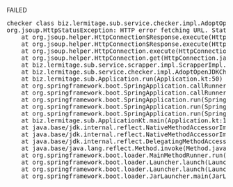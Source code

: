 FAILED

<pre>checker class biz.lermitage.sub.service.checker.impl.AdoptOpenJDK14LinuxChecker failed, ignoring
org.jsoup.HttpStatusException: HTTP error fetching URL. Status=503, URL=https://api.adoptopenjdk.net/v3/assets/latest/14/hotspot?release=latest&jvm_impl=hotspot&vendor=adoptopenjdk&
	at org.jsoup.helper.HttpConnection$Response.execute(HttpConnection.java:762)
	at org.jsoup.helper.HttpConnection$Response.execute(HttpConnection.java:707)
	at org.jsoup.helper.HttpConnection.execute(HttpConnection.java:297)
	at org.jsoup.helper.HttpConnection.get(HttpConnection.java:286)
	at biz.lermitage.sub.service.scrapper.impl.ScrapperImpl.fetchText(ScrapperImpl.kt:39)
	at biz.lermitage.sub.service.checker.impl.AdoptOpenJDKChecker.check(AdoptOpenJDKChecker.kt:28)
	at biz.lermitage.sub.Application.run(Application.kt:50)
	at org.springframework.boot.SpringApplication.callRunner(SpringApplication.java:804)
	at org.springframework.boot.SpringApplication.callRunners(SpringApplication.java:788)
	at org.springframework.boot.SpringApplication.run(SpringApplication.java:333)
	at org.springframework.boot.SpringApplication.run(SpringApplication.java:1309)
	at org.springframework.boot.SpringApplication.run(SpringApplication.java:1298)
	at biz.lermitage.sub.ApplicationKt.main(Application.kt:113)
	at java.base/jdk.internal.reflect.NativeMethodAccessorImpl.invoke0(Native Method)
	at java.base/jdk.internal.reflect.NativeMethodAccessorImpl.invoke(NativeMethodAccessorImpl.java:62)
	at java.base/jdk.internal.reflect.DelegatingMethodAccessorImpl.invoke(DelegatingMethodAccessorImpl.java:43)
	at java.base/java.lang.reflect.Method.invoke(Method.java:566)
	at org.springframework.boot.loader.MainMethodRunner.run(MainMethodRunner.java:49)
	at org.springframework.boot.loader.Launcher.launch(Launcher.java:107)
	at org.springframework.boot.loader.Launcher.launch(Launcher.java:58)
	at org.springframework.boot.loader.JarLauncher.main(JarLauncher.java:88)

</pre>